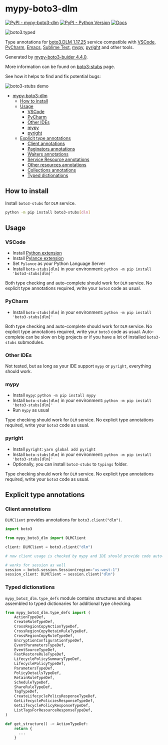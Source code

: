 # mypy-boto3-dlm

[![PyPI - mypy-boto3-dlm](https://img.shields.io/pypi/v/mypy-boto3-dlm.svg?color=blue)](https://pypi.org/project/mypy-boto3-dlm)
[![PyPI - Python Version](https://img.shields.io/pypi/pyversions/mypy-boto3-dlm.svg?color=blue)](https://pypi.org/project/mypy-boto3-dlm)
[![Docs](https://img.shields.io/readthedocs/mypy-boto3-builder.svg?color=blue)](https://mypy-boto3-builder.readthedocs.io/)

![boto3.typed](https://github.com/vemel/mypy_boto3_builder/raw/master/logo.png)

Type annotations for
[boto3.DLM 1.17.25](https://boto3.amazonaws.com/v1/documentation/api/1.17.25/reference/services/dlm.html#DLM) service
compatible with
[VSCode](https://code.visualstudio.com/),
[PyCharm](https://www.jetbrains.com/pycharm/),
[Emacs](https://www.gnu.org/software/emacs/),
[Sublime Text](https://www.sublimetext.com/),
[mypy](https://github.com/python/mypy),
[pyright](https://github.com/microsoft/pyright)
and other tools.

Generated by [mypy-boto3-buider 4.4.0](https://github.com/vemel/mypy_boto3_builder).

More information can be found on [boto3-stubs](https://pypi.org/project/boto3-stubs/) page.

See how it helps to find and fix potential bugs:

![boto3-stubs demo](https://github.com/vemel/mypy_boto3_builder/raw/master/demo.gif)

- [mypy-boto3-dlm](#mypy-boto3-dlm)
  - [How to install](#how-to-install)
  - [Usage](#usage)
    - [VSCode](#vscode)
    - [PyCharm](#pycharm)
    - [Other IDEs](#other-ides)
    - [mypy](#mypy)
    - [pyright](#pyright)
  - [Explicit type annotations](#explicit-type-annotations)
    - [Client annotations](#client-annotations)
    - [Paginators annotations](#paginators-annotations)
    - [Waiters annotations](#waiters-annotations)
    - [Service Resource annotations](#service-resource-annotations)
    - [Other resources annotations](#other-resources-annotations)
    - [Collections annotations](#collections-annotations)
    - [Typed dictionations](#typed-dictionations)

## How to install

Install `boto3-stubs` for `DLM` service.

```bash
python -m pip install boto3-stubs[dlm]
```

## Usage

### VSCode

- Install [Python extension](https://marketplace.visualstudio.com/items?itemName=ms-python.python)
- Install [Pylance extension](https://marketplace.visualstudio.com/items?itemName=ms-python.vscode-pylance)
- Set `Pylance` as your Python Language Server
- Install `boto-stubs[dlm]` in your environment: `python -m pip install 'boto3-stubs[dlm]'`

Both type checking and auto-complete should work for `DLM` service.
No explicit type annotations required, write your `boto3` code as usual.

### PyCharm

- Install `boto-stubs[dlm]` in your environment: `python -m pip install 'boto3-stubs[dlm]'`

Both type checking and auto-complete should work for `DLM` service.
No explicit type annotations required, write your `boto3` code as usual.
Auto-complete can be slow on big projects or if you have a lot of installed `boto3-stubs` submodules.

### Other IDEs

Not tested, but as long as your IDE support `mypy` or `pyright`, everything should work.

### mypy

- Install `mypy`: `python -m pip install mypy`
- Install `boto-stubs[dlm]` in your environment: `python -m pip install 'boto3-stubs[dlm]'`
- Run `mypy` as usual

Type checking should work for `DLM` service.
No explicit type annotations required, write your `boto3` code as usual.

### pyright

- Install `pyright`: `yarn global add pyright`
- Install `boto-stubs[dlm]` in your environment: `python -m pip install 'boto3-stubs[dlm]'`
- Optionally, you can install `boto3-stubs` to `typings` folder.

Type checking should work for `DLM` service.
No explicit type annotations required, write your `boto3` code as usual.

## Explicit type annotations

### Client annotations

`DLMClient` provides annotations for `boto3.client("dlm")`.

```python
import boto3

from mypy_boto3_dlm import DLMClient

client: DLMClient = boto3.client("dlm")

# now client usage is checked by mypy and IDE should provide code auto-complete

# works for session as well
session = boto3.session.Session(region="us-west-1")
session_client: DLMClient = session.client("dlm")
```








### Typed dictionations

`mypy_boto3_dlm.type_defs` module contains structures and shapes assembled
to typed dictionaries for additional type checking.

```python
from mypy_boto3_dlm.type_defs import (
    ActionTypeDef,
    CreateRuleTypeDef,
    CrossRegionCopyActionTypeDef,
    CrossRegionCopyRetainRuleTypeDef,
    CrossRegionCopyRuleTypeDef,
    EncryptionConfigurationTypeDef,
    EventParametersTypeDef,
    EventSourceTypeDef,
    FastRestoreRuleTypeDef,
    LifecyclePolicySummaryTypeDef,
    LifecyclePolicyTypeDef,
    ParametersTypeDef,
    PolicyDetailsTypeDef,
    RetainRuleTypeDef,
    ScheduleTypeDef,
    ShareRuleTypeDef,
    TagTypeDef,
    CreateLifecyclePolicyResponseTypeDef,
    GetLifecyclePoliciesResponseTypeDef,
    GetLifecyclePolicyResponseTypeDef,
    ListTagsForResourceResponseTypeDef,
)

def get_structure() -> ActionTypeDef:
    return {
      ...
    }
```

